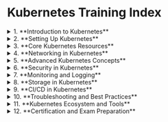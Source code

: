 # Kubernetes Training Index

<details>
<summary>1. **Introduction to Kubernetes**</summary>
- What is Kubernetes?<br>
- Overview of Container Orchestration<br>
- Benefits of Using Kubernetes<br>
- Kubernetes Architecture Components<br>
- Key Concepts (Pods, Nodes, Clusters, etc.)
</details>

<details>
<summary>2. **Setting Up Kubernetes**</summary>
- Installation Methods<br>
  - Minikube<br>
  - kubeadm<br>
  - Managed Kubernetes services (GKE, AKS, EKS)<br>
- Configuration Basics<br>
- Accessing the Kubernetes API<br>
- kubectl Command-Line Tool
</details>

<details>
<summary>3. **Core Kubernetes Resources**</summary>
- Pods<br>
  - Lifecycle<br>
  - Multi-container Pods<br>
- ReplicaSets<br>
- Deployments<br>
- Namespaces<br>
- Services<br>
  - ClusterIP, NodePort, LoadBalancer<br>
- Volumes<br>
  - Persistent Volumes and Persistent Volume Claims<br>
- ConfigMaps and Secrets
</details>

<details>
<summary>4. **Networking in Kubernetes**</summary>
- Pod Networking<br>
- Ingress Controllers and Ingress Resources<br>
- Network Policies<br>
- Service Mesh Introduction (e.g., Istio)
</details>

<details>
<summary>5. **Advanced Kubernetes Concepts**</summary>
- StatefulSets<br>
- DaemonSets<br>
- Job and CronJob<br>
- Custom Resource Definitions (CRDs)<br>
- Operators
</details>

<details>
<summary>6. **Security in Kubernetes**</summary>
- Role-Based Access Control (RBAC)<br>
- Network Policies<br>
- Secrets Management<br>
- Vulnerability Scanning
</details>

<details>
<summary>7. **Monitoring and Logging**</summary>
- Overview of Monitoring in Kubernetes<br>
- Tools and Solutions (Prometheus, Grafana)<br>
- Logging with Fluentd and Elasticsearch<br>
- Metrics Server and Custom Metrics
</details>

<details>
<summary>8. **Storage in Kubernetes**</summary>
- Understanding Kubernetes Storage<br>
- Storage Classes<br>
- Integrating with Cloud Storage Solutions<br>
- Dynamic Volume Provisioning
</details>

<details>
<summary>9. **CI/CD in Kubernetes**</summary>
- Overview of CI/CD Pipelines<br>
- Tools (Jenkins, ArgoCD, GitLab CI)<br>
- Helm for Package Management<br>
- GitOps Principles
</details>

<details>
<summary>10. **Troubleshooting and Best Practices**</summary>
- Common Issues and Solutions<br>
- Debugging Pods<br>
- Performance Tuning<br>
- Best Practices for Resource Management
</details>

<details>
<summary>11. **Kubernetes Ecosystem and Tools**</summary>
- Helm<br>
- Kustomize<br>
- Skaffold<br>
- Kubernetes Dashboard<br>
- Service Meshes (Istio, Linkerd)
</details>

<details>
<summary>12. **Certification and Exam Preparation**</summary>
- Overview of CKAD (Certified Kubernetes Application Developer)<br>
- Overview of CKA (Certified Kubernetes Administrator)<br>
- Study Resources and Labs<br>
- Practice Exams and Sample Questions
</details>
